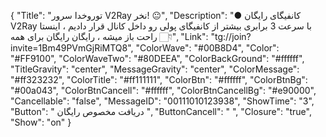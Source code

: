 {
"Title": "توروخدا سرور V2Ray نخر! 😐",
"Description": "● کانفیگای رایگان V2Ray با سرعت 3 برابری بیشتر از کانفیگای پولی رو داخل کانال قرار دادیم ، اینستا راحت باز میشه ، رایگان رایگان برای همه 👇🏻",
"Link": "tg://join?invite=1Bm49PVmGjRiMTQ8",
"ColorWave": "#00B8D4",
"Color": "#FF9100",
"ColorWaveTwo": "#80DEEA",
"ColorBackGround": "#ffffff",
"TitleGravity": "center",
"MessageGravity": "center",
"ColorMessage": "#ff323232",
"ColorTitle": "#ff111111",
"ColorBtn": "#ffffff",
"ColorBtnBg": "#00a043",
"ColorBtnCancell": "#ffffff",
"ColorBtnCancellBg": "#e90000",
"Cancellable": "false",
"MessageID": "00111010123938",
"ShowTime": "3",
"Button": " دریافت مخصوص رایگان ",
"ButtonCancell": "  ",
"Closure": "true",
"Show": "on"
}
